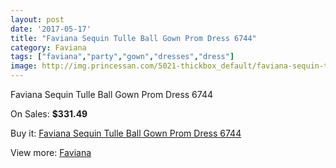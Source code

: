 ```yaml
---
layout: post
date: '2017-05-17'
title: "Faviana Sequin Tulle Ball Gown Prom Dress 6744"
category: Faviana
tags: ["faviana","party","gown","dresses","dress"]
image: http://img.princessan.com/5021-thickbox_default/faviana-sequin-tulle-ball-gown-prom-dress-6744.jpg
---
```

Faviana Sequin Tulle Ball Gown Prom Dress 6744

On Sales: **$331.49**
<a href="https://www.princessan.com/en/faviana/2333-faviana-sequin-tulle-ball-gown-prom-dress-6744.html"><amp-img layout="responsive" width="600" height="600" src="//img.princessan.com/5021-thickbox_default/faviana-sequin-tulle-ball-gown-prom-dress-6744.jpg" alt="Faviana Sequin Tulle Ball Gown Prom Dress 6744 0" /></a>
<a href="https://www.princessan.com/en/faviana/2333-faviana-sequin-tulle-ball-gown-prom-dress-6744.html"><amp-img layout="responsive" width="600" height="600" src="//img.princessan.com/5022-thickbox_default/faviana-sequin-tulle-ball-gown-prom-dress-6744.jpg" alt="Faviana Sequin Tulle Ball Gown Prom Dress 6744 1" /></a>

Buy it: [Faviana Sequin Tulle Ball Gown Prom Dress 6744](https://www.princessan.com/en/faviana/2333-faviana-sequin-tulle-ball-gown-prom-dress-6744.html "Faviana Sequin Tulle Ball Gown Prom Dress 6744")

View more: [Faviana](https://www.princessan.com/en/19-faviana "Faviana")